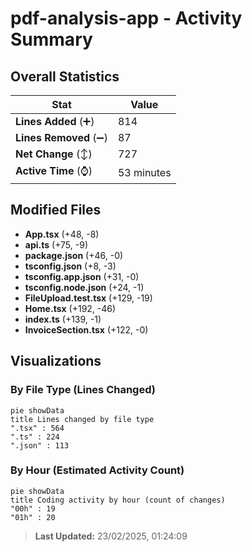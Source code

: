 # pdf-analysis-app - Activity Summary 

## Overall Statistics

| Stat                   | Value                                                             |
| ---------------------- | ----------------------------------------------------------------- |
| **Lines Added** (➕)   | 814                                          |
| **Lines Removed** (➖) | 87                                        |
| **Net Change** (↕)    | 727                |
| **Active Time** (⌚)   | 53 minutes |


## Modified Files
- **App.tsx** (+48, -8)
- **api.ts** (+75, -9)
- **package.json** (+46, -0)
- **tsconfig.json** (+8, -3)
- **tsconfig.app.json** (+31, -0)
- **tsconfig.node.json** (+24, -1)
- **FileUpload.test.tsx** (+129, -19)
- **Home.tsx** (+192, -46)
- **index.ts** (+139, -1)
- **InvoiceSection.tsx** (+122, -0)

## Visualizations

### By File Type (Lines Changed)

```mermaid
pie showData
title Lines changed by file type
".tsx" : 564
".ts" : 224
".json" : 113
```

### By Hour (Estimated Activity Count)

```mermaid
pie showData
title Coding activity by hour (count of changes)
"00h" : 19
"01h" : 20
```


> **Last Updated:** 23/02/2025, 01:24:09